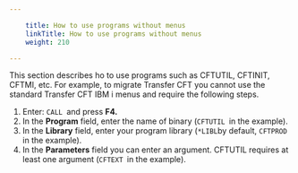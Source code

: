 ```yaml
---

    title: How to use programs without menus
    linkTitle: How to use programs without menus
    weight: 210

---
```

This section describes ho to use programs such as CFTUTIL, CFTINIT, CFTMI, etc. For example, to migrate Transfer CFT you cannot use the standard Transfer CFT IBM i menus and require the following steps.

1. Enter: <span class="code">`CALL `</span>and press <span class="bold_in_para">****F4.****</span>
1. In the <span class="bold_in_para">****Program**** </span>field, enter the name of binary (<span class="code">`CFTUTIL `</span>in the example).
1. In the <span class="bold_in_para">****Library**** </span>field, enter your program library (<span class="code">`*LIBL`</span>by default, <span class="code">`CFTPROD `</span> in the example).
1. In the <span class="bold_in_para">****Parameters**** </span>field you can enter an argument. CFTUTIL requires at least one argument (<span class="code">`CFTEXT `</span>in the example).

 
